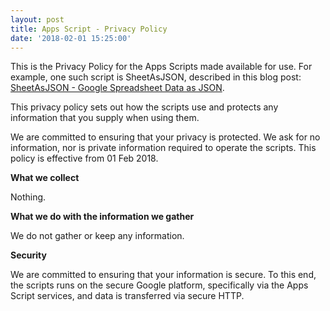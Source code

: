 ```yaml
---
layout: post
title: Apps Script - Privacy Policy
date: '2018-02-01 15:25:00'
---
```


This is the Privacy Policy for the Apps Scripts made available for use. For example, one such script is SheetAsJSON, described in this blog post: [SheetAsJSON - Google Spreadsheet Data as JSON](/2013/10/04/sheetasjson-google-spreadsheet-data-as-json/).

This privacy policy sets out how the scripts use and protects any information that you supply when using them.

We are committed to ensuring that your privacy is protected. We ask for no information, nor is private information required to operate the scripts. This policy is effective from 01 Feb 2018.

**What we collect**

Nothing.

**What we do with the information we gather**

We do not gather or keep any information.

**Security**

We are committed to ensuring that your information is secure. To this end, the scripts runs on the secure Google platform, specifically via the Apps Script services, and data is transferred via secure HTTP.
